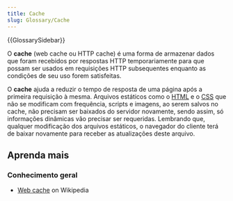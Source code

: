 ```yaml
---
title: Cache
slug: Glossary/Cache
---
```


{{GlossarySidebar}}

O **cache** (web cache ou HTTP cache) é uma forma de armazenar dados que foram recebidos por respostas HTTP temporariamente para que possam ser usados em requisições HTTP subsequentes enquanto as condições de seu uso forem satisfeitas.

O **cache** ajuda a reduzir o tempo de resposta de uma página após a primeira requisição à mesma. Arquivos estáticos como o [HTML](/pt-BR/docs/Web/HTML) e o [CSS](/pt-BR/docs/Glossario/CSS) que não se modificam com frequência, scripts e imagens, ao serem salvos no cache, não precisam ser baixados do servidor novamente, sendo assim, só informações dinâmicas vão precisar ser requeridas. Lembrando que, qualquer modificação dos arquivos estáticos, o navegador do cliente terá de baixar novamente para receber as atualizações deste arquivo.

## Aprenda mais

### Conhecimento geral

- [Web cache](https://pt.wikipedia.org/wiki/Web_cache) on Wikipedia
